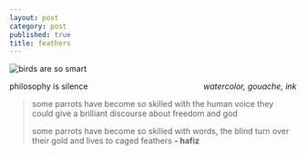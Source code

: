 ```yaml
---
layout: post
category: post
published: true
title: feathers
---
```

![birds are so smart]({{site.baseurl}}/media/parrots.jpeg)
<!--more-->
<span class='date' style='float:right;'>*watercolor, gouache, ink*</span>  
  
  
  
  
philosophy is silence



> some parrots have become so skilled with the human voice they could give a brilliant discourse about freedom and god
>   
> some parrots have become so skilled with words, the blind turn over their gold and lives to caged feathers
> **- hafiz**

